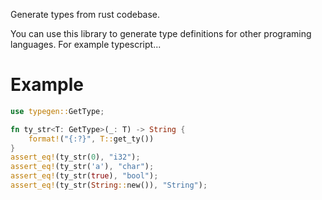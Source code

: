 Generate types from rust codebase.

You can use this library to generate type definitions for other programing languages. For example typescript...

# Example

```rust
use typegen::GetType;

fn ty_str<T: GetType>(_: T) -> String {
    format!("{:?}", T::get_ty())
}
assert_eq!(ty_str(0), "i32");
assert_eq!(ty_str('a'), "char");
assert_eq!(ty_str(true), "bool");
assert_eq!(ty_str(String::new()), "String");
```